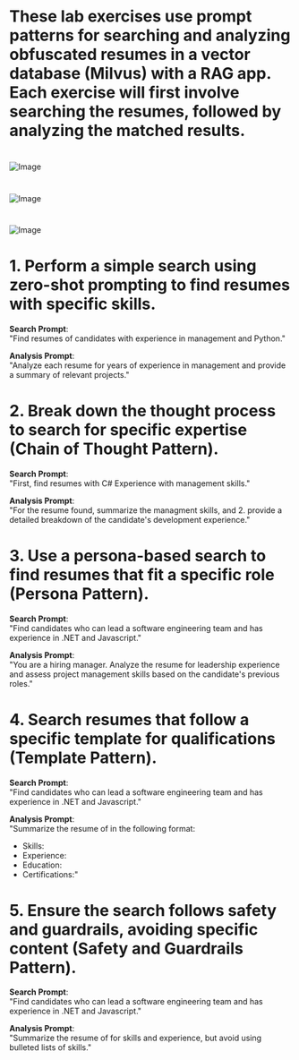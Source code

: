 # These lab exercises use prompt patterns for searching and analyzing obfuscated resumes in a vector database (Milvus) with a RAG app. Each exercise will first involve searching the resumes, followed by analyzing the matched results.

#
![Image](images/Slide33.JPG)
#
![Image](images/Slide34.JPG)
#
![Image](images/Slide35.JPG)


# **1. Perform a simple search using zero-shot prompting to find resumes with specific skills.**

 **Search Prompt**:  
"Find resumes of candidates with experience in management and Python."

 **Analysis Prompt**:  
"Analyze each resume for years of experience in management and provide a summary of relevant projects."

# **2. Break down the thought process to search for specific expertise (Chain of Thought Pattern).**

 **Search Prompt**:  
"First, find resumes with C# Experience with management skills."

 **Analysis Prompt**:  
"For the resume found, summarize the managment skills, and 2. provide a detailed breakdown of the candidate's development experience."

# **3. Use a persona-based search to find resumes that fit a specific role (Persona Pattern).**

 **Search Prompt**:  
"Find candidates who can lead a software engineering team and has experience in .NET and Javascript."

 **Analysis Prompt**:  
"You are a hiring manager. Analyze the resume for leadership experience and assess project management skills based on the candidate's previous roles."


# **4. Search resumes that follow a specific template for qualifications (Template Pattern).**

 **Search Prompt**:  
"Find candidates who can lead a software engineering team and has experience in .NET and Javascript."

 **Analysis Prompt**:  
"Summarize the resume of in the following format:  
- Skills:  
- Experience:  
- Education:  
- Certifications:"

# **5. Ensure the search follows safety and guardrails, avoiding specific content (Safety and Guardrails Pattern).**

 **Search Prompt**:  
"Find candidates who can lead a software engineering team and has experience in .NET and Javascript."

 **Analysis Prompt**:  
"Summarize the resume of for skills and experience, but avoid using bulleted lists of skills."